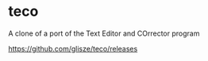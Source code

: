 # teco
A clone of a port of the Text Editor and COrrector program

https://github.com/glisze/teco/releases
